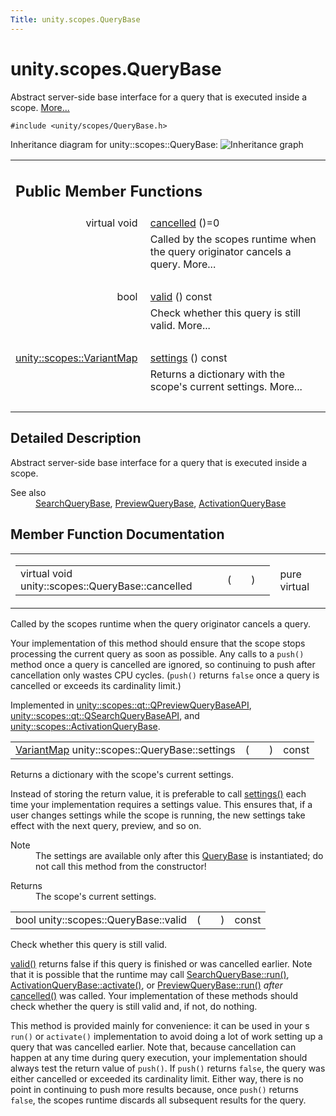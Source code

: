 ```yaml
---
Title: unity.scopes.QueryBase
---
```


# unity.scopes.QueryBase

<p>Abstract server-side base interface for a query that is executed inside a scope.  
<a href="#details">More...</a></p>
<p><code>#include &lt;unity/scopes/QueryBase.h&gt;</code></p>
Inheritance diagram for unity::scopes::QueryBase:
<img src="https://developer.ubuntu.com/static/devportal_uploaded/6cfc08b0-5716-42c1-aae3-cb495b01dc07-../unity.scopes.QueryBase/classunity_1_1scopes_1_1_query_base__inherit__graph.png" border="0" alt="Inheritance graph"/>
<table class="memberdecls">
<tr class="heading"><td colspan="2"><h2 class="groupheader">
Public Member Functions</h2></td></tr>
<tr class="memitem:a596b19dbfd6efe96b834be75a9b64c68"><td class="memItemLeft" align="right" valign="top">virtual void&#160;</td><td class="memItemRight" valign="bottom"><a class="el" href="#a596b19dbfd6efe96b834be75a9b64c68">cancelled</a> ()=0</td></tr>
<tr class="memdesc:a596b19dbfd6efe96b834be75a9b64c68"><td class="mdescLeft">&#160;</td><td class="mdescRight">Called by the scopes runtime when the query originator cancels a query.  More...<br /></td></tr>
<tr class="separator:a596b19dbfd6efe96b834be75a9b64c68"><td class="memSeparator" colspan="2">&#160;</td></tr>
<tr class="memitem:a095e61eabe2042eeea5c4df1a444d7d4"><td class="memItemLeft" align="right" valign="top">bool&#160;</td><td class="memItemRight" valign="bottom"><a class="el" href="#a095e61eabe2042eeea5c4df1a444d7d4">valid</a> () const </td></tr>
<tr class="memdesc:a095e61eabe2042eeea5c4df1a444d7d4"><td class="mdescLeft">&#160;</td><td class="mdescRight">Check whether this query is still valid.  More...<br /></td></tr>
<tr class="separator:a095e61eabe2042eeea5c4df1a444d7d4"><td class="memSeparator" colspan="2">&#160;</td></tr>
<tr class="memitem:ab6a25ba587387a7f490b8b5a081e9ed6"><td class="memItemLeft" align="right" valign="top"><a class="el" href="unity.scopes.md#ad5d8ccfa11a327fca6f3e4cee11f4c10">unity::scopes::VariantMap</a>&#160;</td><td class="memItemRight" valign="bottom"><a class="el" href="#ab6a25ba587387a7f490b8b5a081e9ed6">settings</a> () const </td></tr>
<tr class="memdesc:ab6a25ba587387a7f490b8b5a081e9ed6"><td class="mdescLeft">&#160;</td><td class="mdescRight">Returns a dictionary with the scope's current settings.  More...<br /></td></tr>
<tr class="separator:ab6a25ba587387a7f490b8b5a081e9ed6"><td class="memSeparator" colspan="2">&#160;</td></tr>
</table>
<a name="details" id="details"></a><h2 class="groupheader">Detailed Description</h2>
<p>Abstract server-side base interface for a query that is executed inside a scope. </p>
<dl class="section see"><dt>See also</dt><dd><a class="el" href="unity.scopes.SearchQueryBase.md" title="Abstract base class to represent a particular query. ">SearchQueryBase</a>, <a class="el" href="unity.scopes.PreviewQueryBase.md" title="Abstract base class to represent a particular preview. ">PreviewQueryBase</a>, <a class="el" href="unity.scopes.ActivationQueryBase.md" title="Base class for an activation request that is executed inside a scope. ">ActivationQueryBase</a> </dd></dl>
<h2 class="groupheader">Member Function Documentation</h2>
<table class="mlabels">
<tr>
<td class="mlabels-left">
<table class="memname">
<tr>
<td class="memname">virtual void unity::scopes::QueryBase::cancelled </td>
<td>(</td>
<td class="paramname"></td><td>)</td>
<td></td>
</tr>
</table>
</td>
<td class="mlabels-right">
<span class="mlabels"><span class="mlabel">pure virtual</span></span>  </td>
</tr>
</table>
<p>Called by the scopes runtime when the query originator cancels a query. </p>
<p>Your implementation of this method should ensure that the scope stops processing the current query as soon as possible. Any calls to a <code>push()</code> method once a query is cancelled are ignored, so continuing to push after cancellation only wastes CPU cycles. (<code>push()</code> returns <code>false</code> once a query is cancelled or exceeds its cardinality limit.) </p>
<p>Implemented in <a class="el" href="unity.scopes.qt.QPreviewQueryBaseAPI.md#ac68c5e63e55f818a31a358c8f87ccdeb">unity::scopes::qt::QPreviewQueryBaseAPI</a>, <a class="el" href="unity.scopes.qt.QSearchQueryBaseAPI.md#a81a9ed98e8b092e4cd48aed63bb49f1a">unity::scopes::qt::QSearchQueryBaseAPI</a>, and <a class="el" href="unity.scopes.ActivationQueryBase.md#af9b8e83ac6716db51aba942aca9cc6be">unity::scopes::ActivationQueryBase</a>.</p>
<table class="memname">
<tr>
<td class="memname"><a class="el" href="unity.scopes.md#ad5d8ccfa11a327fca6f3e4cee11f4c10">VariantMap</a> unity::scopes::QueryBase::settings </td>
<td>(</td>
<td class="paramname"></td><td>)</td>
<td> const</td>
</tr>
</table>
<p>Returns a dictionary with the scope's current settings. </p>
<p>Instead of storing the return value, it is preferable to call <a class="el" href="#ab6a25ba587387a7f490b8b5a081e9ed6" title="Returns a dictionary with the scope&#39;s current settings. ">settings()</a> each time your implementation requires a settings value. This ensures that, if a user changes settings while the scope is running, the new settings take effect with the next query, preview, and so on.</p>
<dl class="section note"><dt>Note</dt><dd>The settings are available only after this <a class="el" href="index.html" title="Abstract server-side base interface for a query that is executed inside a scope. ">QueryBase</a> is instantiated; do not call this method from the constructor!</dd></dl>
<dl class="section return"><dt>Returns</dt><dd>The scope's current settings. </dd></dl>
<table class="memname">
<tr>
<td class="memname">bool unity::scopes::QueryBase::valid </td>
<td>(</td>
<td class="paramname"></td><td>)</td>
<td> const</td>
</tr>
</table>
<p>Check whether this query is still valid. </p>
<p><a class="el" href="#a095e61eabe2042eeea5c4df1a444d7d4" title="Check whether this query is still valid. ">valid()</a> returns false if this query is finished or was cancelled earlier. Note that it is possible that the runtime may call <a class="el" href="unity.scopes.SearchQueryBase.md#afc4f15b2266838d7da75b05ea37d504b" title="Called by scopes runtime to start the query. ">SearchQueryBase::run()</a>, <a class="el" href="unity.scopes.ActivationQueryBase.md#a61ed49d8bc56e677ff2eb1f30e6a6b6b" title="Return response to the activation request. ">ActivationQueryBase::activate()</a>, or <a class="el" href="unity.scopes.PreviewQueryBase.md#a81b89daf29cd1ada55286f2a3a871347" title="Called by scopes runtime to start the preview. ">PreviewQueryBase::run()</a> <em>after</em> <a class="el" href="#a596b19dbfd6efe96b834be75a9b64c68" title="Called by the scopes runtime when the query originator cancels a query. ">cancelled()</a> was called. Your implementation of these methods should check whether the query is still valid and, if not, do nothing.</p>
<p>This method is provided mainly for convenience: it can be used in your s <code>run()</code> or <code>activate()</code> implementation to avoid doing a lot of work setting up a query that was cancelled earlier. Note that, because cancellation can happen at any time during query execution, your implementation should always test the return value of <code>push()</code>. If <code>push()</code> returns <code>false</code>, the query was either cancelled or exceeded its cardinality limit. Either way, there is no point in continuing to push more results because, once <code>push()</code> returns <code>false</code>, the scopes runtime discards all subsequent results for the query. </p>
